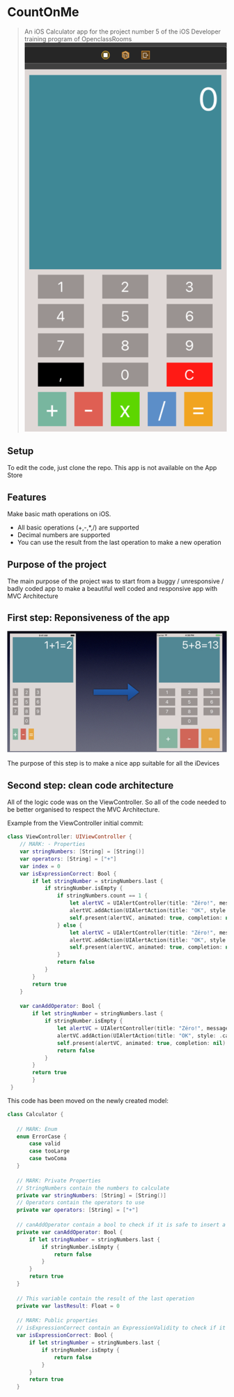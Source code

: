 # CountOnMe
> An iOS Calculator app for the project number 5 of the iOS Developer training program of OpenclassRooms
<a href="https://github.com/Nicotrz"><img src="https://github.com/Nicotrz/ZozorPlus/blob/master/Capture%20d’écran%202019-11-20%20à%2021.41.43.png?raw=true" title="CountOnMe" alt="Nicotrz"></a>
<!-- [![FVCproductions](https://github.com/Nicotrz/ZozorPlus/blob/master/Capture%20d’écran%202019-11-20%20à%2021.41.43.png?raw=true)](https://github.com/Nicotrz) -->

## Setup

To edit the code, just clone the repo.
This app is not available on the App Store

## Features

Make basic math operations on iOS.

- All basic operations (+,-,\*,\/) are supported
- Decimal numbers are supported
- You can use the result from the last operation to make a new operation

## Purpose of the project

The main purpose of the project was to start from a buggy / unresponsive / badly coded app to make a beautiful well coded and responsive app with MVC Architecture

## First step: Reponsiveness of the app

<img src="https://github.com/Nicotrz/ZozorPlus/blob/master/Capture%20d’écran%202019-11-20%20à%2021.51.49.png?raw=true" title="CountOnMe" alt="Nicotrz">

The purpose of this step is to make a nice app suitable for all the iDevices

## Second step: clean code architecture

All of the logic code was on the ViewController. So all of the code needed to be better organised to respect the MVC Architecture.

Example from the ViewController initial commit:

```Swift
class ViewController: UIViewController {
    // MARK: - Properties
    var stringNumbers: [String] = [String()]
    var operators: [String] = ["+"]
    var index = 0
    var isExpressionCorrect: Bool {
        if let stringNumber = stringNumbers.last {
            if stringNumber.isEmpty {
                if stringNumbers.count == 1 {
                    let alertVC = UIAlertController(title: "Zéro!", message: "Démarrez un nouveau calcul !", preferredStyle: .alert)
                    alertVC.addAction(UIAlertAction(title: "OK", style: .cancel, handler: nil))
                    self.present(alertVC, animated: true, completion: nil)
                } else {
                    let alertVC = UIAlertController(title: "Zéro!", message: "Entrez une expression correcte !", preferredStyle: .alert)
                    alertVC.addAction(UIAlertAction(title: "OK", style: .cancel, handler: nil))
                    self.present(alertVC, animated: true, completion: nil)
                }
                return false
            }
        }
        return true
    }

    var canAddOperator: Bool {
        if let stringNumber = stringNumbers.last {
            if stringNumber.isEmpty {
                let alertVC = UIAlertController(title: "Zéro!", message: "Expression incorrecte !", preferredStyle: .alert)
                alertVC.addAction(UIAlertAction(title: "OK", style: .cancel, handler: nil))
                self.present(alertVC, animated: true, completion: nil)
                return false
            }
        }
        return true
        }
 }
 ```
 
 This code has been moved on the newly created model:
 ```Swift
 class Calculator {

    // MARK: Enum
    enum ErrorCase {
        case valid
        case tooLarge
        case twoComa
    }

    // MARK: Private Properties
    // StringNumbers contain the numbers to calculate
    private var stringNumbers: [String] = [String()]
    // Operators contain the operators to use
    private var operators: [String] = ["+"]

    // canAddOperator contain a bool to check if it is safe to insert a new operator
    private var canAddOperator: Bool {
        if let stringNumber = stringNumbers.last {
            if stringNumber.isEmpty {
                return false
            }
        }
        return true
    }

    // This variable contain the result of the last operation
    private var lastResult: Float = 0

    // MARK: Public properties
    // isExpressionCorrect contain an ExpressionValidity to check if it is safe to calculate the result
    var isExpressionCorrect: Bool {
        if let stringNumber = stringNumbers.last {
            if stringNumber.isEmpty {
                return false
            }
        }
        return true
    }
```

        

